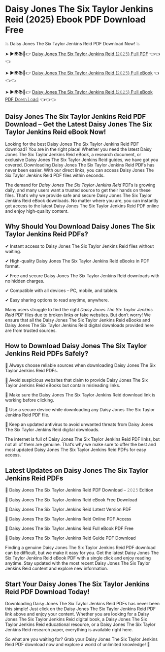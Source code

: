 # Daisy Jones The Six Taylor Jenkins Reid (2025) Ebook PDF Download Free

💥 Daisy Jones The Six Taylor Jenkins Reid PDF Download Now! 💥

➤ ►🌍📚📱👉 [Daisy Jones The Six Taylor Jenkins Reid (𝟸𝟶𝟸𝟻) F𝚞ll PDF](https://getpdf.xyz/daisy-jones-the-six-taylor-jenkins-reid) 👈👈👈


➤ ►🌍📚📱👉 [Daisy Jones The Six Taylor Jenkins Reid (𝟸𝟶𝟸𝟻) F𝚞ll eBook](https://getpdf.xyz/daisy-jones-the-six-taylor-jenkins-reid) 👈👈👈


➤ ►🌍📚📱👉 [Daisy Jones The Six Taylor Jenkins Reid (𝟸𝟶𝟸𝟻) F𝚞ll eBook PDF D𝚘𝚠𝚗𝚕𝚘a𝚍](https://getpdf.xyz/daisy-jones-the-six-taylor-jenkins-reid) 👈👈👈


## Daisy Jones The Six Taylor Jenkins Reid PDF Download – Get the Latest Daisy Jones The Six Taylor Jenkins Reid eBook Now!

Looking for the best Daisy Jones The Six Taylor Jenkins Reid PDF download? You are in the right place! Whether you need the latest Daisy Jones The Six Taylor Jenkins Reid eBook, a research document, or exclusive Daisy Jones The Six Taylor Jenkins Reid guides, we have got you covered. Downloading Daisy Jones The Six Taylor Jenkins Reid PDFs has never been easier. With our direct links, you can access Daisy Jones The Six Taylor Jenkins Reid PDF files within seconds.

The demand for *Daisy Jones The Six Taylor Jenkins Reid* PDFs is growing daily, and many users want a trusted source to get their hands on these files. That’s why we provide safe and secure Daisy Jones The Six Taylor Jenkins Reid eBook downloads. No matter where you are, you can instantly get access to the latest Daisy Jones The Six Taylor Jenkins Reid PDF online and enjoy high-quality content.

## Why Should You Download Daisy Jones The Six Taylor Jenkins Reid PDFs?

✔ Instant access to Daisy Jones The Six Taylor Jenkins Reid files without waiting.

✔ High-quality Daisy Jones The Six Taylor Jenkins Reid eBooks in PDF format.

✔ Free and secure Daisy Jones The Six Taylor Jenkins Reid downloads with no hidden charges.

✔ Compatible with all devices – PC, mobile, and tablets.

✔ Easy sharing options to read anytime, anywhere.

Many users struggle to find the right *Daisy Jones The Six Taylor Jenkins Reid* PDF files due to broken links or fake websites. But don’t worry! We ensure that all the Daisy Jones The Six Taylor Jenkins Reid eBooks and Daisy Jones The Six Taylor Jenkins Reid digital downloads provided here are from trusted sources.

## How to Download Daisy Jones The Six Taylor Jenkins Reid PDFs Safely?

📌 Always choose reliable sources when downloading Daisy Jones The Six Taylor Jenkins Reid PDFs.

📌 Avoid suspicious websites that claim to provide Daisy Jones The Six Taylor Jenkins Reid eBooks but contain misleading links.

📌 Make sure the Daisy Jones The Six Taylor Jenkins Reid download link is working before clicking.

📌 Use a secure device while downloading any Daisy Jones The Six Taylor Jenkins Reid PDF file.

📌 Keep an updated antivirus to avoid unwanted threats from Daisy Jones The Six Taylor Jenkins Reid digital downloads.

The internet is full of Daisy Jones The Six Taylor Jenkins Reid PDF links, but not all of them are genuine. That’s why we make sure to offer the best and most updated Daisy Jones The Six Taylor Jenkins Reid PDFs for easy access.

## Latest Updates on Daisy Jones The Six Taylor Jenkins Reid PDFs

🔹 Daisy Jones The Six Taylor Jenkins Reid PDF Download – 𝟸𝟶𝟸𝟻 Edition

🔹 Daisy Jones The Six Taylor Jenkins Reid eBook Free Download

🔹 Daisy Jones The Six Taylor Jenkins Reid Latest Version PDF

🔹 Daisy Jones The Six Taylor Jenkins Reid Online PDF Access

🔹 Daisy Jones The Six Taylor Jenkins Reid Full eBook PDF Free

🔹 Daisy Jones The Six Taylor Jenkins Reid Guide PDF Download

Finding a genuine Daisy Jones The Six Taylor Jenkins Reid PDF download can be difficult, but we make it easy for you. Get the latest Daisy Jones The Six Taylor Jenkins Reid eBook PDF with a single click and enjoy reading anytime. Stay updated with the most recent Daisy Jones The Six Taylor Jenkins Reid content and explore new information.

## Start Your Daisy Jones The Six Taylor Jenkins Reid PDF Download Today!

Downloading Daisy Jones The Six Taylor Jenkins Reid PDFs has never been this simple! Just click on the Daisy Jones The Six Taylor Jenkins Reid PDF link above and enjoy your content. Whether you are looking for a Daisy Jones The Six Taylor Jenkins Reid digital book, a Daisy Jones The Six Taylor Jenkins Reid educational resource, or a Daisy Jones The Six Taylor Jenkins Reid research paper, everything is available right here.

So what are you waiting for? Grab your Daisy Jones The Six Taylor Jenkins Reid PDF download now and explore a world of unlimited knowledge! 🚀
